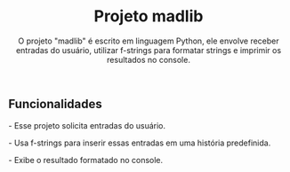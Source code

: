 <div align='center'>
  <h1>Projeto madlib</h1>
  <p>O projeto "madlib" é escrito em linguagem Python, ele envolve receber entradas do usuário, utilizar f-strings para formatar strings e imprimir os resultados no console.
</p>
    <img src="https://img.shields.io/badge/PYTHON-%20?style=flat-square&logo=python&logoColor=white&color=130342" height="16"/>
</div>

<h2>Funcionalidades</h2>
<p>- Esse projeto solicita entradas do usuário.</p>
<p>- Usa f-strings para inserir essas entradas em uma história predefinida.</p>
<p>- Exibe o resultado formatado no console.</p>
